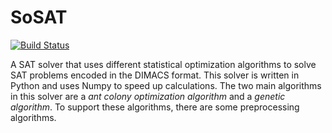# SoSAT

[![Build Status](https://travis-ci.org/domoritz/SoSAT.png)](https://travis-ci.org/domoritz/SoSAT)

A SAT solver that uses different statistical optimization algorithms to solve SAT problems encoded in the DIMACS format. This solver is written in Python and uses Numpy to speed up calculations. The two main algorithms in this solver are a *ant colony optimization algorithm* and a *genetic algorithm*. To support these algorithms, there are some preprocessing algorithms.
